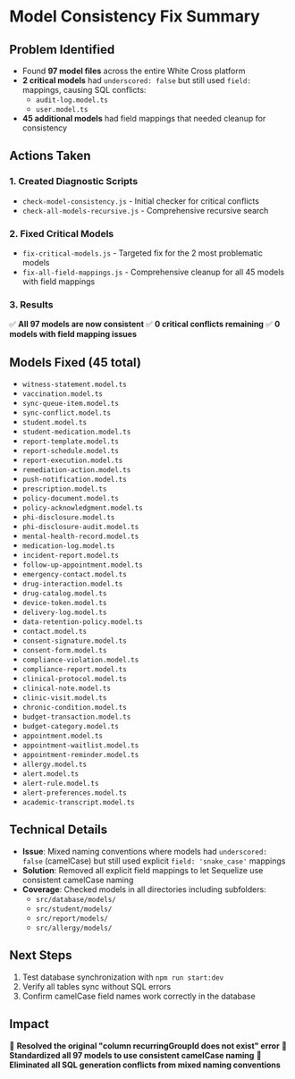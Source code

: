 # Model Consistency Fix Summary

## Problem Identified
- Found **97 model files** across the entire White Cross platform
- **2 critical models** had `underscored: false` but still used `field:` mappings, causing SQL conflicts:
  - `audit-log.model.ts`
  - `user.model.ts`
- **45 additional models** had field mappings that needed cleanup for consistency

## Actions Taken

### 1. Created Diagnostic Scripts
- `check-model-consistency.js` - Initial checker for critical conflicts
- `check-all-models-recursive.js` - Comprehensive recursive search

### 2. Fixed Critical Models
- `fix-critical-models.js` - Targeted fix for the 2 most problematic models
- `fix-all-field-mappings.js` - Comprehensive cleanup for all 45 models with field mappings

### 3. Results
✅ **All 97 models are now consistent**
✅ **0 critical conflicts remaining**
✅ **0 models with field mapping issues**

## Models Fixed (45 total)
- `witness-statement.model.ts`
- `vaccination.model.ts`
- `sync-queue-item.model.ts`
- `sync-conflict.model.ts`
- `student.model.ts`
- `student-medication.model.ts`
- `report-template.model.ts`
- `report-schedule.model.ts`
- `report-execution.model.ts`
- `remediation-action.model.ts`
- `push-notification.model.ts`
- `prescription.model.ts`
- `policy-document.model.ts`
- `policy-acknowledgment.model.ts`
- `phi-disclosure.model.ts`
- `phi-disclosure-audit.model.ts`
- `mental-health-record.model.ts`
- `medication-log.model.ts`
- `incident-report.model.ts`
- `follow-up-appointment.model.ts`
- `emergency-contact.model.ts`
- `drug-interaction.model.ts`
- `drug-catalog.model.ts`
- `device-token.model.ts`
- `delivery-log.model.ts`
- `data-retention-policy.model.ts`
- `contact.model.ts`
- `consent-signature.model.ts`
- `consent-form.model.ts`
- `compliance-violation.model.ts`
- `compliance-report.model.ts`
- `clinical-protocol.model.ts`
- `clinical-note.model.ts`
- `clinic-visit.model.ts`
- `chronic-condition.model.ts`
- `budget-transaction.model.ts`
- `budget-category.model.ts`
- `appointment.model.ts`
- `appointment-waitlist.model.ts`
- `appointment-reminder.model.ts`
- `allergy.model.ts`
- `alert.model.ts`
- `alert-rule.model.ts`
- `alert-preferences.model.ts`
- `academic-transcript.model.ts`

## Technical Details
- **Issue**: Mixed naming conventions where models had `underscored: false` (camelCase) but still used explicit `field: 'snake_case'` mappings
- **Solution**: Removed all explicit field mappings to let Sequelize use consistent camelCase naming
- **Coverage**: Checked models in all directories including subfolders:
  - `src/database/models/`
  - `src/student/models/`
  - `src/report/models/`
  - `src/allergy/models/`

## Next Steps
1. Test database synchronization with `npm run start:dev`
2. Verify all tables sync without SQL errors
3. Confirm camelCase field names work correctly in the database

## Impact
🎯 **Resolved the original "column recurringGroupId does not exist" error**
🎯 **Standardized all 97 models to use consistent camelCase naming**
🎯 **Eliminated all SQL generation conflicts from mixed naming conventions**